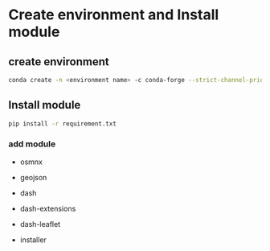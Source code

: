 # Create environment and Install module

## create environment

``` bash
conda create -n <environment name> -c conda-forge --strict-channel-priority osmnx
```

## Install module

``` bash
pip install -r requirement.txt
```

### add module

* osmnx
* geojson
* dash
* dash-extensions
* dash-leaflet

* installer
